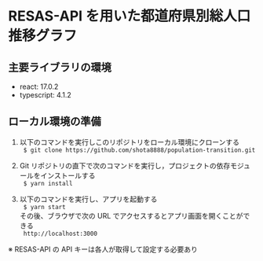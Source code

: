 # RESAS-API を用いた都道府県別総人口推移グラフ

## 主要ライブラリの環境

- react: 17.0.2
- typescript: 4.1.2

## ローカル環境の準備

1. 以下のコマンドを実行しこのリポジトリをローカル環境にクローンする  
   ` $ git clone https://github.com/shota8888/population-transition.git`

2. Git リポジトリの直下で次のコマンドを実行し，プロジェクトの依存モジュールをインストールする  
   ` $ yarn install`

3. 以下のコマンドを実行し、アプリを起動する  
   ` $ yarn start`  
   その後、ブラウザで次の URL でアクセスするとアプリ画面を開くことができる  
   ` http://localhost:3000`

※ RESAS-API の API キーは各人が取得して設定する必要あり

